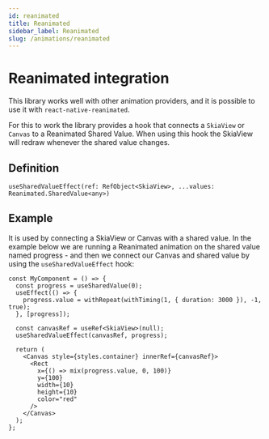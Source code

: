 ```yaml
---
id: reanimated
title: Reanimated
sidebar_label: Reanimated
slug: /animations/reanimated
---
```


# Reanimated integration

This library works well with other animation providers, and it is possible to use it with `react-native-reanimated`.

For this to work the library provides a hook that connects a `SkiaView` or `Canvas` to a Reanimated Shared Value. When using this hook the SkiaView will redraw whenever the shared value changes.

## Definition

```tsx
useSharedValueEffect(ref: RefObject<SkiaView>, ...values: Reanimated.SharedValue<any>)
```

## Example

It is used by connecting a SkiaView or Canvas with a shared value. In the example below we are running a Reanimated animation on the shared value named progress - and then we connect our Canvas and shared value by using the `useSharedValueEffect` hook:

```tsx
const MyComponent = () => {
  const progress = useSharedValue(0);
  useEffect(() => {
    progress.value = withRepeat(withTiming(1, { duration: 3000 }), -1, true);
  }, [progress]);

  const canvasRef = useRef<SkiaView>(null);
  useSharedValueEffect(canvasRef, progress);

  return (
    <Canvas style={styles.container} innerRef={canvasRef}>
      <Rect
        x={() => mix(progress.value, 0, 100)}
        y={100}
        width={10}
        height={10}
        color="red"
      />
    </Canvas>
  );
};
```
